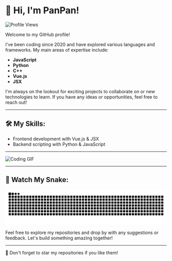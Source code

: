 # 👋 Hi, I'm PanPan!

![Profile Views](https://komarev.com/ghpvc/?username=PanPan&color=blue)

Welcome to my GitHub profile!  

I've been coding since 2020 and have explored various languages and frameworks. My main areas of expertise include:

- **JavaScript**
- **Python**
- **C++**
- **Vue.js**
- **JSX**

I'm always on the lookout for exciting projects to collaborate on or new technologies to learn. If you have any ideas or opportunities, feel free to reach out!

---

## 🛠️ My Skills:
- Frontend development with Vue.js & JSX
- Backend scripting with Python & JavaScript

---

![Coding GIF](https://media.giphy.com/media/v1.Y2lkPTc5MGI3NjExdzFkanBpNDM2dzJwYnQ5ZGswZnkzaWRlMnpiN29mZTM2dDI0bjBvaCZlcD12MV9naWZzX3NlYXJjaCZjdD1n/GyMM5HbTjiMIUPsKmL/giphy.gif)

---
## 🐍 Watch My Snake:
![GitHub Snake animation](https://raw.githubusercontent.com/MythEclipse/MythEclipse/output/snake.svg)

Feel free to explore my repositories and drop by with any suggestions or feedback. Let's build something amazing together!

---
🌟 Don't forget to star my repositories if you like them!
